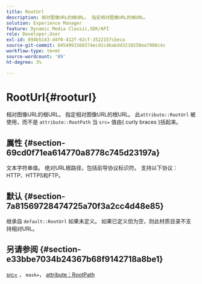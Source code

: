 ```yaml
---
title: RootUrl
description: 相对图像URL的根URL。 指定相对图像URL的根URL。
solution: Experience Manager
feature: Dynamic Media Classic,SDK/API
role: Developer,User
exl-id: 094b5143-d4f0-412f-92cf-3522157cbeca
source-git-commit: 8454991568374ecd1c4babdd3210250ea7988c4c
workflow-type: tm+mt
source-wordcount: '89'
ht-degree: 3%

---
```


# RootUrl{#rooturl}

相对图像URL的根URL。 指定相对图像URL的根URL。 此`attribute::RootUrl` 被使用，而不是 `attribute::RootPath` 当 `src=` 值由{ curly braces }括起来。

## 属性 {#section-69cd0f71ea614770a8778c745d23197a}

文本字符串值。 绝对URL根路径，包括前导协议标识符。 支持以下协议：HTTP、HTTPS和FTP。

## 默认 {#section-7a81569728474725a70f3a2cc4d48e85}

继承自 `default::RootUrl` 如果未定义。 如果已定义但为空，则此材质目录不支持相对URL。

## 另请参阅 {#section-e33bbe7034b24367b68f9142718a8be1}

[src=](../../../../../ir-api/http-protocol/image-rendering-api-ref/c-ir-http-protocol-ref/c-ir-http-protocol-command-reference/r-ir-src.md#reference-62c98abad22149d68d405ed6aaff8272) ， `mask=`， [attribute：RootPath](../../../../../ir-api/material-cat/image-rendering-api-ref/c-ir-material-catalog/c-ir-attributes-reference/r-ir-rootpath.md#reference-a4d7c96b62e14fcbad1740c702f160f3)
